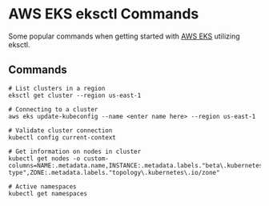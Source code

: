 # AWS EKS eksctl Commands
Some popular commands when getting started with [AWS EKS](https://aws.amazon.com/pm/eks/?trk=33d990c1-2a38-472b-9da4-6568a75e9eae&sc_channel=ps&ef_id=Cj0KCQjwuKnGBhD5ARIsAD19RsZ4OEvWatEv87y39O2wT5_4aROQW-Ca4otszInGp-Z2F02GH_OD8p0aAg7AEALw_wcB:G:s&s_kwcid=AL!4422!3!651751059741!e!!g!!aws%20eks!19852662191!145019194777&gad_campaignid=19852662191&gbraid=0AAAAADjHtp_QqWqVkCMk5EpGC6BK5pKiq&gclid=Cj0KCQjwuKnGBhD5ARIsAD19RsZ4OEvWatEv87y39O2wT5_4aROQW-Ca4otszInGp-Z2F02GH_OD8p0aAg7AEALw_wcB) utilizing eksctl.


## Commands
```
# List clusters in a region
eksctl get cluster --region us-east-1

# Connecting to a cluster
aws eks update-kubeconfig --name <enter name here> --region us-east-1

# Validate cluster connection
kubectl config current-context

# Get information on nodes in cluster
kubectl get nodes -o custom-columns=NAME:.metadata.name,INSTANCE:.metadata.labels."beta\.kubernetes\.io/instance-type",ZONE:.metadata.labels."topology\.kubernetes\.io/zone"

# Active namespaces
kubectl get namespaces

```
